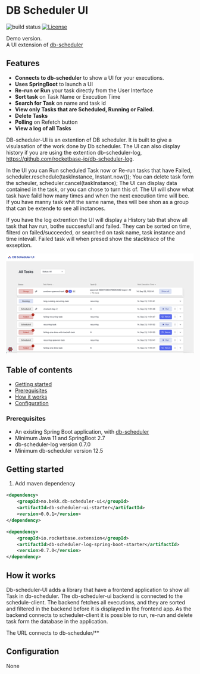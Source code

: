 # DB Scheduler UI
![build status](https://github.com/bekk/db-scheduler-ui/workflows/Build/badge.svg)
[![License](http://img.shields.io/:license-apache-brightgreen.svg)](http://www.apache.org/licenses/LICENSE-2.0.html)


Demo version.\
A UI extension of [db-scheduler](https://github.com/kagkarlsson/db-scheduler)


## Features

* **Connects to db-scheduler** to show a UI for your executions.
* **Uses SpringBoot** to launch a UI
* **Re-run or Run** your task directly from the User Interface
* **Sort task** on Task Name or Execution Time
* **Search for Task** on name and task id 
* **View only Tasks that are Scheduled, Running or Failed.**
* **Delete Tasks** 
* **Polling** on Refetch button
* **View a log of all Tasks**
 
DB-scheduler-UI is an extention of DB scheduler. It is built to give a visulasation of the work done by Db scheduler. The UI can also display history if you are using the extention db-scheduler-log, https://github.com/rocketbase-io/db-scheduler-log. 

In the UI you can Run scheduled Task now or Re-run tasks that have Failed, scheduler.reschedule(taskInstance, Instant.now());
You can delete task form the scheuler, scheduler.cancel(taskInstance);
The UI can display data contained in the task, or you can chose to turn this of. 
The UI will show what task have faild how many times and when the next execution time will bee. 
If you have manny task whit the same name, thes will bee shon as a group that can be extende to see all inctances. 

If you have the log extrention the UI will display a History tab that show all task that hav run, bothe succsesfull and failed. They can be sorted on time, filterd on failed/succeeded, or searched on task name, task instance and time intevall.
Failed task will when presed show the stacktrace of the exseption. 

<img alt="Screenshot" src="Screenshot.png" width=700/>

## Table of contents

* [Getting started](#getting-started)
* [Prerequisites](#prerequisites)
* [How it works](#how-it-works)
* [Configuration](#configuration)

### Prerequisites

* An existing Spring Boot application, with [db-scheduler](https://github.com/kagkarlsson/db-scheduler)
* Minimum Java 11 and SpringBoot 2.7
* db-scheduler-log version 0.7.0
* Minimum db-scheduler version 12.5

## Getting started

1. Add maven dependency
```xml
<dependency>
    <groupId>no.bekk.db-scheduler-ui</groupId>
    <artifactId>db-scheduler-ui-starter</artifactId>
    <version>0.0.1</version>
</dependency>
```
```xml
<dependency>
    <groupId>io.rocketbase.extension</groupId>
    <artifactId>db-scheduler-log-spring-boot-starter</artifactId>
    <version>0.7.0</version>
</dependency>
```


## How it works

Db-scheduler-UI adds a library that have a frontend application to show all Task in db-scheduler. 
The db-scheduler-ui backend is connected to the schedule-client. The backend fetches all executions, and 
they are sorted and filtered in the backend before it is displayed in the frontend app. 
As the backend connects to scheduler-client it is possible to run, re-run and delete task form the database in the application.

The URL connects to db-scheduler/**


## Configuration
None
